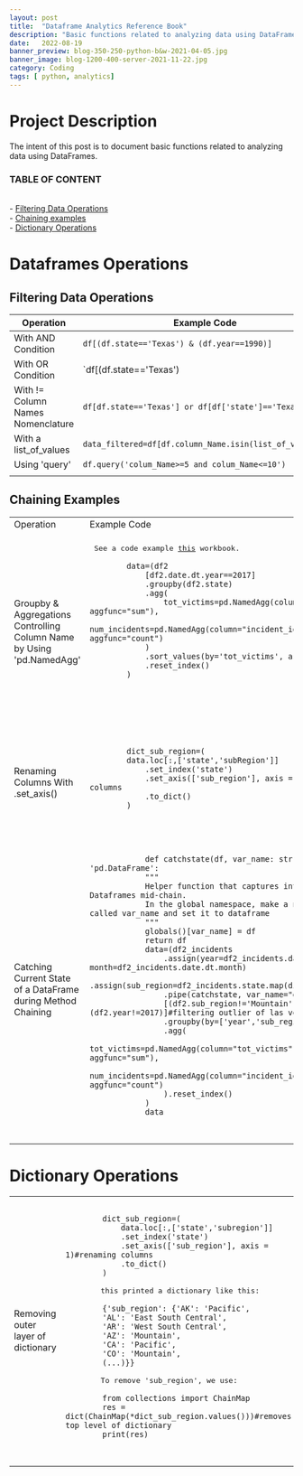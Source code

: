 ```yaml
---
layout: post
title:  "Dataframe Analytics Reference Book"
description: "Basic functions related to analyzing data using DataFrames"
date:   2022-08-19
banner_preview: blog-350-250-python-b&w-2021-04-05.jpg
banner_image: blog-1200-400-server-2021-11-22.jpg
category: Coding
tags: [ python, analytics]
---
```


# Project Description

The intent of this post is to document basic functions related to analyzing data using DataFrames. 

<!--more-->

### TABLE OF CONTENT

\
    - [Filtering Data Operations](##filtering-data-Operations) <br>
    - [Chaining examples](#chaining-examples) <br>
    - [Dictionary Operations](#dictionary-operations) <br>


# Dataframes Operations

## Filtering Data Operations

|Operation|Example Code|
|--|--|
|With AND Condition   |`df[(df.state=='Texas') & (df.year==1990)]`|
|With OR Condition   |`df[(df.state=='Texas') | (df.year==1990)]`|
|With != Column Names Nomenclature   |`df[df.state=='Texas'] or df[df['state']=='Texas']`|
|With a list_of_values   |`data_filtered=df[df.column_Name.isin(list_of_values)]`|
|Using 'query'   |`df.query('colum_Name>=5 and colum_Name<=10')`|
|||

## Chaining Examples

<table>
<tr>
<td> Operation </td> <td> Example Code </td>
</tr>
<tr><td></td><td></td></tr>
<tr>
    <td> Groupby & Aggregations Controlling Column Name by Using 'pd.NamedAgg'
    </td>
    <td>
        <pre> See a code example <a href="https://github.com/aaas24/code_library/tree/main/us_mass_shootings">this</a> workbook.
            <code>
        data=(df2   
            [df2.date.dt.year==2017]
            .groupby(df2.state)
            .agg(
                tot_victims=pd.NamedAgg(column="victims", aggfunc="sum"),
                num_incidents=pd.NamedAgg(column="incident_id", aggfunc="count")
            )
            .sort_values(by='tot_victims', ascending=False)
            .reset_index()
        )
            </code>
        <pre>
    </td>
</tr>
<tr>
    <td> 
        Renaming Columns With .set_axis()
    </td>
    <td>
        <pre>
            <code>
        dict_sub_region=(
        data.loc[:,['state','subRegion']]
            .set_index('state')
            .set_axis(['sub_region'], axis = 1) #renaming columns
            .to_dict()
        )
            </code>
        </pre>
    </td>
</tr>
<tr>
    <td> 
        Catching Current State of a DataFrame during Method Chaining 
    </td>
    <td>
        <pre>
            <code>
            def catchstate(df, var_name: str) -> 'pd.DataFrame':
            """
            Helper function that captures intermediate Dataframes mid-chain.
            In the global namespace, make a new variable called var_name and set it to dataframe
            """
            globals()[var_name] = df
            return df
            data=(df2_incidents
                .assign(year=df2_incidents.date.dt.year, month=df2_incidents.date.dt.month)
                .assign(sub_region=df2_incidents.state.map(dict_sub_region))
                .pipe(catchstate, var_name="df2")
                [(df2.sub_region!='Mountain')&(df2.year!=2017)]#filtering outlier of las vegas shooting
                .groupby(by=['year','sub_region'])
                .agg(
                    tot_victims=pd.NamedAgg(column="tot_victims", aggfunc="sum"),
                    num_incidents=pd.NamedAgg(column="incident_id", aggfunc="count")
                ).reset_index()
            )
            data
            </code>
        </pre>
    </td>
</tr>

<!--Copy the section below to add another row
<tr>
    <td> 
        Examples 
    </td>
    <td>
        <pre>
            <code>
                data
            </code>
        </pre>
    </td>
</tr>
-->
</table>

# Dictionary Operations

<table>
<tr>
    <td> 
        Removing outer layer of dictionary
    </td>
    <td >
        <pre>
        <code>
        dict_sub_region=(
            data.loc[:,['state','subregion']]
            .set_index('state')
            .set_axis(['sub_region'], axis = 1)#renaming columns
            .to_dict()
        )
        </code>
        this printed a dictionary like this: 
        <code>
        {'sub_region': {'AK': 'Pacific',
        'AL': 'East South Central',
        'AR': 'West South Central',
        'AZ': 'Mountain',
        'CA': 'Pacific',
        'CO': 'Mountain',
        (...)}}
        </code>
        To remove 'sub_region', we use: 
        <code>
        from collections import ChainMap
        res = dict(ChainMap(*dict_sub_region.values()))#removes top level of dictionary
        print(res)
        </code>
        </pre>
    </td>
</tr>
</table>